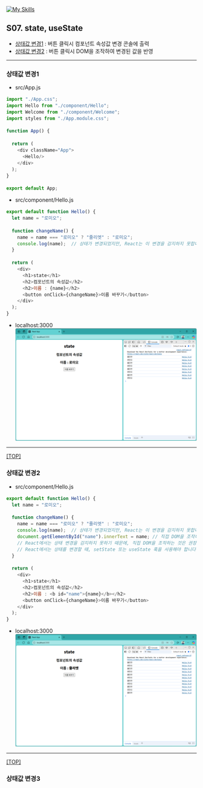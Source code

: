 [![My Skills](https://skillicons.dev/icons?heiht="10"&i=nodejs,vscode,js,react&theme=light)](readme.md)

## S07. state, useState
- [상태값 변경1](#상태값-변경1) : 버튼 클릭시 컴포넌트 속성값 변경 콘솔에 출력
- [상태값 변경2](#상태값-변경2) : 버튼 클릭시 DOM을 조작하여 변경된 값을 반영

---

### 상태값 변경1

- src/App.js
```js
import "./App.css";
import Hello from "./component/Hello";
import Welcome from "./component/Welcome";
import styles from "./App.module.css";

function App() {

  return (
    <div className="App">
      <Hello/>
    </div>
  );
}

export default App;

```

- src/component/Hello.js
```js
export default function Hello() {
  let name = "로미오";

  function changeName() {
    name = name === "로미오" ? "쥴리엣" : "로미오";
    console.log(name);  // 상태가 변경되었지만, React는 이 변경을 감지하지 못합니다.
  }

  return (
    <div>
      <h1>state</h1>
      <h2>컴포넌트의 속성값</h2>
      <h2>이름 : {name}</h2>
      <button onClick={changeName}>이름 바꾸기</button>
    </div>
  );
}

```

- localhost:3000
![화면](./images/s07_state_01.png)

---
[[TOP]](#s07-state-usestate)
<br/>

### 상태값 변경2

- src/component/Hello.js
```js
export default function Hello() {
  let name = "로미오";

  function changeName() {
    name = name === "로미오" ? "쥴리엣" : "로미오";
    console.log(name);  // 상태가 변경되었지만, React는 이 변경을 감지하지 못합니다.
    document.getElementById("name").innerText = name; // 직접 DOM을 조작하여 변경된 값을 반영합니다.
    // React에서는 상태 변경을 감지하지 못하기 때문에, 직접 DOM을 조작하는 것은 권장되지 않습니다.
    // React에서는 상태를 변경할 때, setState 또는 useState 훅을 사용해야 합니다.
  }

  return (
    <div>
      <h1>state</h1>
      <h2>컴포넌트의 속성값</h2>
      <h2>이름 : <b id="name">{name}</b></h2>
      <button onClick={changeName}>이름 바꾸기</button>
    </div>
  );
}

```

- localhost:3000
![화면](./images/s07_state_02.png)

---
[[TOP]](#s07-state-usestate)
<br/>

### 상태값 변경3

